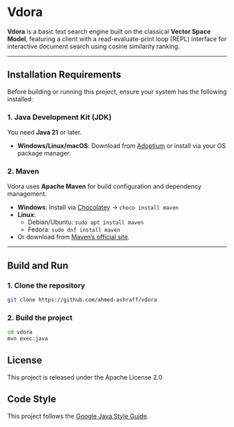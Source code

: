 # Vdora

**Vdora** is a basic text search engine built on the classical **Vector Space Model**, featuring a client with a read-evaluate-print loop (REPL) interface for interactive document search using cosine similarity ranking.

---

## Installation Requirements

Before building or running this project, ensure your system has the following installed:

### 1. Java Development Kit (JDK)

You need **Java 21** or later.

- **Windows/Linux/macOS**: Download from [Adoptium](https://adoptium.net/) or install via your OS package manager.

### 2. Maven

Vdora uses **Apache Maven** for build configuration and dependency management.

- **Windows**: Install via [Chocolatey](https://chocolatey.org/) → `choco install maven`
- **Linux**:
    - Debian/Ubuntu: `sudo apt install maven`
    - Fedora: `sudo dnf install maven`
- Or download from [Maven’s official site](https://maven.apache.org/).

---

## Build and Run

### 1. Clone the repository

```bash
git clone https://github.com/ahmed-ashraff/vdora
```

### 2. Build the project
```bash
cd vdora
mvn exec:java
```

## License
This project is released under the Apache License 2.0

## Code Style
This project follows the [Google Java Style Guide](https://google.github.io/styleguide/javaguide.html).